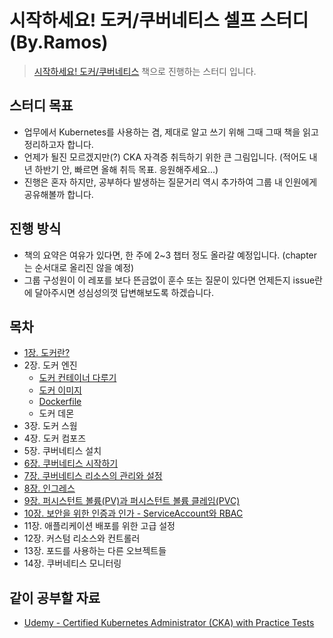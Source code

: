 # 시작하세요! 도커/쿠버네티스 셀프 스터디 (By.Ramos)
> [시작하세요! 도커/쿠버네티스](https://www.yes24.com/Product/Goods/93765519) 책으로 진행하는 스터디 입니다.

## 스터디 목표
- 업무에서 Kubernetes를 사용하는 겸, 제대로 알고 쓰기 위해 그때 그때 책을 읽고 정리하고자 합니다.
- 언제가 될진 모르겠지만(?) CKA 자격증 취득하기 위한 큰 그림입니다. (적어도 내년 하반기 안, 빠르면 올해 취득 목표. 응원해주세요...)
- 진행은 혼자 하지만, 공부하다 발생하는 질문거리 역시 추가하여 그룹 내 인원에게 공유해볼까 합니다.

## 진행 방식
- 책의 요약은 여유가 있다면, 한 주에 2~3 챕터 정도 올라갈 예정입니다. (chapter는 순서대로 올리진 않을 예정)
- 그룹 구성원이 이 레포를 보다 뜬금없이 훈수 또는 질문이 있다면 언제든지 issue란에 달아주시면 성심성의껏 답변해보도록 하겠습니다.

## 목차
- [1장. 도커란?](./contents/chapter01.md)
- 2장. 도커 엔진
  - [도커 컨테이너 다루기](./contents/chapter02(1).md)
  - [도커 이미지](./contents/chapter02(2).md)
  - [Dockerfile](./contents/chapter02(3).md)
  - 도커 데몬
- 3장. 도커 스웜
- 4장. 도커 컴포즈
- 5장. 쿠버네티스 설치
- [6장. 쿠버네티스 시작하기](./contents/chapter06.md)
- [7장. 쿠버네티스 리소스의 관리와 설정](./contents/chapter07.md)
- [8장. 인그레스](./contents/chapter08.md)
- [9장. 퍼시스턴트 볼륨(PV)과 퍼시스턴트 볼륨 클레임(PVC)](./contents/chapter09.md)
- [10장. 보안을 위한 인증과 인가 - ServiceAccount와 RBAC](./contents/chapter10.md)
- 11장. 애플리케이션 배포를 위한 고급 설정
- 12장. 커스텀 리소스와 컨트롤러
- 13장. 포드를 사용하는 다른 오브젝트들
- 14장. 쿠버네티스 모니터링

## 같이 공부할 자료
- [Udemy - Certified Kubernetes Administrator (CKA) with Practice Tests](https://www.udemy.com/course/certified-kubernetes-administrator-with-practice-tests/)
